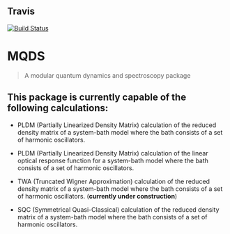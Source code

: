 ## Travis
[![Build Status](https://travis-ci.org/jprov410/mqds.svg?branch=master)](https://travis-ci.org/jprov410/mqds)

# MQDS

> A modular quantum dynamics and spectroscopy package

This package is currently capable of the following calculations:
----

* PLDM (Partially Linearized Density Matrix) calculation of the reduced density matrix of a system-bath model where the bath consists of a set of harmonic oscillators.

* PLDM (Partially Linearized Density Matrix) calculation of the linear optical response function for a system-bath model where the bath consists of a set of harmonic oscillators.

* TWA (Truncated Wigner Approximation) calculation of the reduced density matrix of a system-bath model where the bath consists of a set of harmonic oscillators. (__currently under construction__)

* SQC (Symmetrical Quasi-Classical) calculation of the reduced density  matrix of a system-bath model where the bath consists of a set of harmonic oscillators. 

